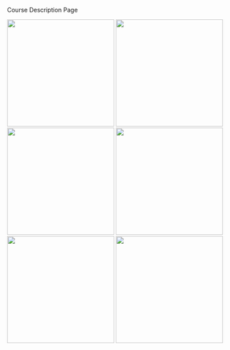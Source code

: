 Course Description Page

<img src="https://github.com/rasandilikshana/CourseDiscription/assets/71342393/9463081d-c7e3-424a-8252-665bcabd3bce" width=250>
<img src="https://github.com/rasandilikshana/CourseDiscription/assets/71342393/77de5d8b-c8a2-4fb4-89c0-dd674734d53e" width=250>
<img src="https://github.com/rasandilikshana/CourseDiscription/assets/71342393/598176ac-3965-4eac-9322-bc050a80e0ef" width=250>
<img src="https://github.com/rasandilikshana/CourseDiscription/assets/71342393/8212371c-677e-417b-bb0a-23398f8c471f" width=250>
<img src="https://github.com/rasandilikshana/CourseDiscription/assets/71342393/b187c9d1-2c57-4fb2-a6d9-714c99565324" width=250>
<img src="https://github.com/rasandilikshana/CourseDiscription/assets/71342393/5e8eb8d2-2eec-478c-a39d-34dd4cc6783a" width=250>
